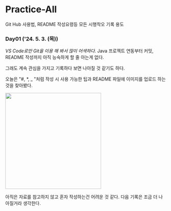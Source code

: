 # Practice-All
Git Hub 사용법, README 작성요령등 모든 시행착오 기록 용도

### Day01 ('24. 5. 3. (목))

*VS Code로만 Git을 이용 해 봐서 많이 어색하다.*
Java 프로젝트 연동부터 커밋, README 작성까지 아직 능숙하게 할 줄 아는게 없다.

그래도 계속 관심을 가지고 기록하다 보면 나아질 것 같기도 하다.

오늘은 "#, *, _ "처럼 작성 시 사용 가능한 팁과 README 파일에 이미지를 업로드 하는 것을 찾아봤다.

<img src="https://github.com/Koeyh/Sample/assets/156414715/16122eeb-ee45-4225-a24d-cd88a3f53858" width="300" height="300">

아직은 자료를 참고하지 않고 혼자 작성하는건 어려운 것 같다.
다음 기록은 조금 더 나아질거라 생각한다.
